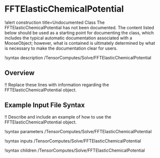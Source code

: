 # FFTElasticChemicalPotential

!alert construction title=Undocumented Class
The FFTElasticChemicalPotential has not been documented. The content listed below should be used as a starting point for
documenting the class, which includes the typical automatic documentation associated with a
MooseObject; however, what is contained is ultimately determined by what is necessary to make the
documentation clear for users.

!syntax description /TensorComputes/Solve/FFTElasticChemicalPotential

## Overview

!! Replace these lines with information regarding the FFTElasticChemicalPotential object.

## Example Input File Syntax

!! Describe and include an example of how to use the FFTElasticChemicalPotential object.

!syntax parameters /TensorComputes/Solve/FFTElasticChemicalPotential

!syntax inputs /TensorComputes/Solve/FFTElasticChemicalPotential

!syntax children /TensorComputes/Solve/FFTElasticChemicalPotential

